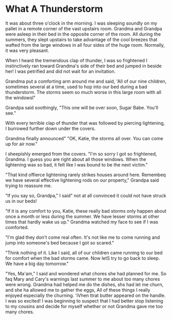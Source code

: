 What A Thunderstorm
===================

It was about three o'clock in the morning. I was sleeping soundly on my pallet in a remote corner of the vast upstairs room. Grandma and Grandpa were asleep in their bed in the opposite corner of the room. All during the summers, they slept upstairs to take advantage of the cool breezes that wafted from the large windows in all four sides of the huge room. Normally, it was very pleasant.

When I heard the tremendous clap of thunder, I was so frightened I instinctively ran toward Grandma's side of their bed and jumped in beside her! I was petrified and did not wait for an invitation.

Grandma put a comforting arm around me and said, 'All of our nine children, sometimes several at a time, used to hop into our bed during a bad thunderstorm. The storms seem so much worse in this large room with all the windowsl"

Grandpa said soothingly, "This one will be over soon, Sugar Babe. You'll see."

With every terrible clap of thunder that was followed by piercing lightening, I burrowed further down under the covers.

Grandma finally announced" "OK, Katie, the storms all over. You can come up for air now."

I sheepishly emerged from the covers. "I'm so sorry I got so frightened, Grandma. I guess you are right about all those windows. When the lightening was so bad, it felt like I was bound to be the next victim."

"That kind offierce lightening rarely strikes houses around here. Remembeq we have several effective lightening rods on our property," Grandpa said trying to reassure me.

"lf you say so, Grandpa," I said" not at all convinced it could not have struck us in our beds!

"lf it is any comfort to you, Katie, these really bad storms only happen about once a month or less during the summer. We have lesser storms at other times that hardly wake us up." Grandma watched my face to see if I was comforted.

"I'm glad they don't come real often. It's not like me to come running and jump into someone's bed because I got so scared."

"Think nothing of it. Like I said, all of our children came running to our bed for comfort when the bad storms came. Now letS try to go back to sleep. We have a big day tomorrow."

"Yes, Ma'am," I said and wondered what chores she had planned for me. So faq Mary and Cary's warnings last summer to me about too many chores were wrong. Grandma had helped me do the dishes, shs had let me churn, and she ha allowed me to gather the eggs, All of these things I really enjoyed especially the churning. 'iVhen ttrat butter appeared on the handle. I was so excited! I was beginning to suspect that I had better stop listening to my cousins and decide for myself whether or not Grandma gave me too many chores.

